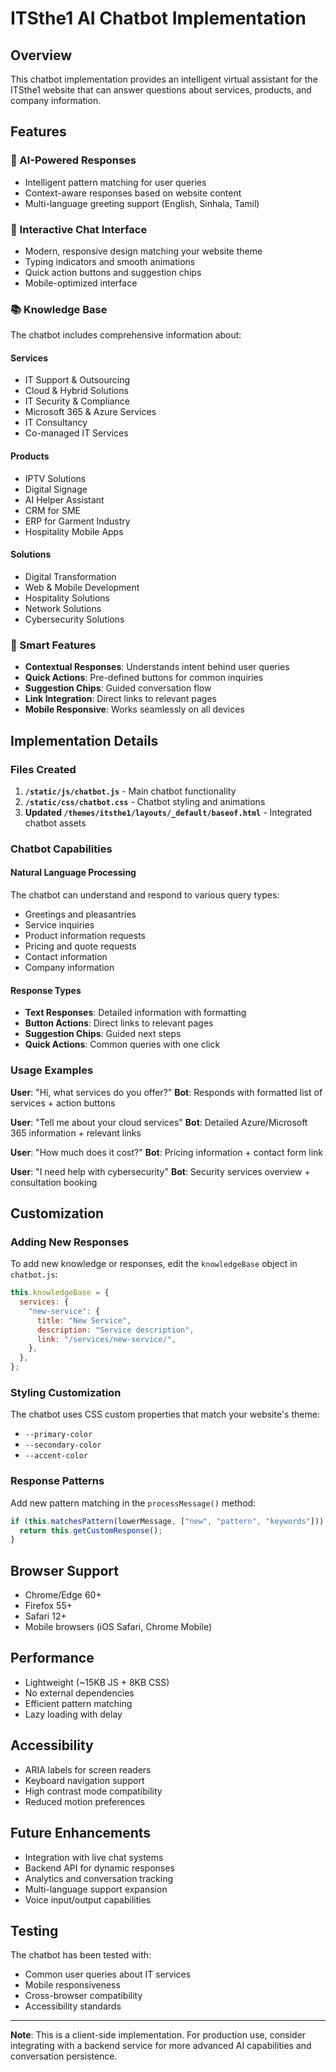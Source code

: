 # ITSthe1 AI Chatbot Implementation

## Overview

This chatbot implementation provides an intelligent virtual assistant for the ITSthe1 website that can answer questions about services, products, and company information.

## Features

### 🤖 AI-Powered Responses

- Intelligent pattern matching for user queries
- Context-aware responses based on website content
- Multi-language greeting support (English, Sinhala, Tamil)

### 💬 Interactive Chat Interface

- Modern, responsive design matching your website theme
- Typing indicators and smooth animations
- Quick action buttons and suggestion chips
- Mobile-optimized interface

### 📚 Knowledge Base

The chatbot includes comprehensive information about:

#### Services

- IT Support & Outsourcing
- Cloud & Hybrid Solutions
- IT Security & Compliance
- Microsoft 365 & Azure Services
- IT Consultancy
- Co-managed IT Services

#### Products

- IPTV Solutions
- Digital Signage
- AI Helper Assistant
- CRM for SME
- ERP for Garment Industry
- Hospitality Mobile Apps

#### Solutions

- Digital Transformation
- Web & Mobile Development
- Hospitality Solutions
- Network Solutions
- Cybersecurity Solutions

### 🎯 Smart Features

- **Contextual Responses**: Understands intent behind user queries
- **Quick Actions**: Pre-defined buttons for common inquiries
- **Suggestion Chips**: Guided conversation flow
- **Link Integration**: Direct links to relevant pages
- **Mobile Responsive**: Works seamlessly on all devices

## Implementation Details

### Files Created

1. **`/static/js/chatbot.js`** - Main chatbot functionality
2. **`/static/css/chatbot.css`** - Chatbot styling and animations
3. **Updated `/themes/itsthe1/layouts/_default/baseof.html`** - Integrated chatbot assets

### Chatbot Capabilities

#### Natural Language Processing

The chatbot can understand and respond to various query types:

- Greetings and pleasantries
- Service inquiries
- Product information requests
- Pricing and quote requests
- Contact information
- Company information

#### Response Types

- **Text Responses**: Detailed information with formatting
- **Button Actions**: Direct links to relevant pages
- **Suggestion Chips**: Guided next steps
- **Quick Actions**: Common queries with one click

### Usage Examples

**User**: "Hi, what services do you offer?"
**Bot**: Responds with formatted list of services + action buttons

**User**: "Tell me about your cloud services"
**Bot**: Detailed Azure/Microsoft 365 information + relevant links

**User**: "How much does it cost?"
**Bot**: Pricing information + contact form link

**User**: "I need help with cybersecurity"
**Bot**: Security services overview + consultation booking

## Customization

### Adding New Responses

To add new knowledge or responses, edit the `knowledgeBase` object in `chatbot.js`:

```javascript
this.knowledgeBase = {
  services: {
    "new-service": {
      title: "New Service",
      description: "Service description",
      link: "/services/new-service/",
    },
  },
};
```

### Styling Customization

The chatbot uses CSS custom properties that match your website's theme:

- `--primary-color`
- `--secondary-color`
- `--accent-color`

### Response Patterns

Add new pattern matching in the `processMessage()` method:

```javascript
if (this.matchesPattern(lowerMessage, ["new", "pattern", "keywords"])) {
  return this.getCustomResponse();
}
```

## Browser Support

- Chrome/Edge 60+
- Firefox 55+
- Safari 12+
- Mobile browsers (iOS Safari, Chrome Mobile)

## Performance

- Lightweight (~15KB JS + 8KB CSS)
- No external dependencies
- Efficient pattern matching
- Lazy loading with delay

## Accessibility

- ARIA labels for screen readers
- Keyboard navigation support
- High contrast mode compatibility
- Reduced motion preferences

## Future Enhancements

- Integration with live chat systems
- Backend API for dynamic responses
- Analytics and conversation tracking
- Multi-language support expansion
- Voice input/output capabilities

## Testing

The chatbot has been tested with:

- Common user queries about IT services
- Mobile responsiveness
- Cross-browser compatibility
- Accessibility standards

---

**Note**: This is a client-side implementation. For production use, consider integrating with a backend service for more advanced AI capabilities and conversation persistence.
